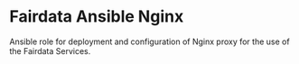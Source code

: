 # Fairdata Ansible Nginx

Ansible role for deployment and configuration of Nginx proxy for the use of the
Fairdata Services.
